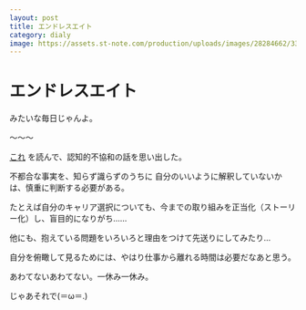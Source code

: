 ```yaml
---
layout: post
title: エンドレスエイト
category: dialy
image: https://assets.st-note.com/production/uploads/images/28284662/336ec6a57810587d2e90fbf91e33a424.jpg
---
```


# エンドレスエイト

みたいな毎日じゃんよ。

〜〜〜

[これ](https://note.com/motomunote/n/n1027d6e61e65) を読んで、認知的不協和の話を思い出した。

不都合な事実を、知らず識らずのうちに 自分のいいように解釈していないかは、慎重に判断する必要がある。

たとえば自分のキャリア選択についても、今までの取り組みを正当化（ストーリー化）し、盲目的になりがち……

他にも、抱えている問題をいろいろと理由をつけて先送りにしてみたり…

自分を俯瞰して見るためには、やはり仕事から離れる時間は必要だなあと思う。

あわてないあわてない。一休み一休み。

じゃあそれで(＝ω＝.)